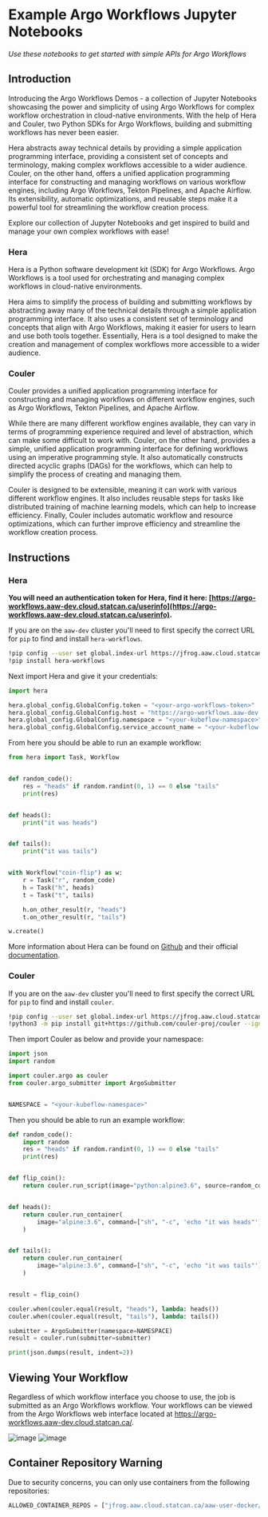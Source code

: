 # Example Argo Workflows Jupyter Notebooks

_Use these notebooks to get started with simple APIs for Argo Workflows_

## Introduction

Introducing the Argo Workflows Demos - a collection of Jupyter Notebooks showcasing the power and simplicity of using Argo Workflows for complex workflow orchestration in cloud-native environments. With the help of Hera and Couler, two Python SDKs for Argo Workflows, building and submitting workflows has never been easier.

Hera abstracts away technical details by providing a simple application programming interface, providing a consistent set of concepts and terminology, making complex workflows accessible to a wider audience. Couler, on the other hand, offers a unified application programming interface for constructing and managing workflows on various workflow engines, including Argo Workflows, Tekton Pipelines, and Apache Airflow. Its extensibility, automatic optimizations, and reusable steps make it a powerful tool for streamlining the workflow creation process.

Explore our collection of Jupyter Notebooks and get inspired to build and manage your own complex workflows with ease!

### Hera 

Hera is a Python software development kit (SDK) for Argo Workflows. Argo Workflows is a tool used for orchestrating and managing complex workflows in cloud-native environments.

Hera aims to simplify the process of building and submitting workflows by abstracting away many of the technical details through a simple application programming interface. It also uses a consistent set of terminology and concepts that align with Argo Workflows, making it easier for users to learn and use both tools together. Essentially, Hera is a tool designed to make the creation and management of complex workflows more accessible to a wider audience.

### Couler

Couler provides a unified application programming interface for constructing and managing workflows on different workflow engines, such as Argo Workflows, Tekton Pipelines, and Apache Airflow.

While there are many different workflow engines available, they can vary in terms of programming experience required and level of abstraction, which can make some difficult to work with. Couler, on the other hand, provides a simple, unified application programming interface for defining workflows using an imperative programming style. It also automatically constructs directed acyclic graphs (DAGs) for the workflows, which can help to simplify the process of creating and managing them.

Couler is designed to be extensible, meaning it can work with various different workflow engines. It also includes reusable steps for tasks like distributed training of machine learning models, which can help to increase efficiency. Finally, Couler includes automatic workflow and resource optimizations, which can further improve efficiency and streamline the workflow creation process.

## Instructions

### Hera

**You will need an authentication token for Hera, find it here: [https://argo-workflows.aaw-dev.cloud.statcan.ca/userinfo](https://argo-workflows.aaw-dev.cloud.statcan.ca/userinfo).**

If you are on the `aaw-dev` cluster you'll need to first specify the correct URL for `pip` to find and install `hera-workflows`.

```bash
!pip config --user set global.index-url https://jfrog.aaw.cloud.statcan.ca/artifactory/api/pypi/pypi-remote/simple
!pip install hera-workflows
```

Next import Hera and give it your credentials:

```python
import hera

hera.global_config.GlobalConfig.token = "<your-argo-workflows-token>"
hera.global_config.GlobalConfig.host = "https://argo-workflows.aaw-dev.cloud.statcan.ca:443"
hera.global_config.GlobalConfig.namespace = "<your-kubeflow-namespace>"
hera.global_config.GlobalConfig.service_account_name = "<your-kubeflow-profile>"
```

From here you should be able to run an example workflow:

```python
from hera import Task, Workflow


def random_code():
    res = "heads" if random.randint(0, 1) == 0 else "tails"
    print(res)


def heads():
    print("it was heads")


def tails():
    print("it was tails")


with Workflow("coin-flip") as w:
    r = Task("r", random_code)
    h = Task("h", heads)
    t = Task("t", tails)

    h.on_other_result(r, "heads")
    t.on_other_result(r, "tails")

w.create()
```

More information about Hera can be found on [Github](https://github.com/argoproj-labs/hera-workflows) and their official [documentation](https://hera-workflows.readthedocs.io/).


### Couler


If you are on the `aaw-dev` cluster you'll need to first specify the correct URL for `pip` to find and install `couler`.

```bash
!pip config --user set global.index-url https://jfrog.aaw.cloud.statcan.ca/artifactory/api/pypi/pypi-remote/simple
!python3 -m pip install git+https://github.com/couler-proj/couler --ignore-installed
```

Then import Couler as below and provide your namespace:

```python
import json
import random

import couler.argo as couler
from couler.argo_submitter import ArgoSubmitter


NAMESPACE = "<your-kubeflow-namespace>"
```

Then you should be able to run an example workflow:

```python
def random_code():
    import random
    res = "heads" if random.randint(0, 1) == 0 else "tails"
    print(res)


def flip_coin():
    return couler.run_script(image="python:alpine3.6", source=random_code)


def heads():
    return couler.run_container(
        image="alpine:3.6", command=["sh", "-c", 'echo "it was heads"']
    )


def tails():
    return couler.run_container(
        image="alpine:3.6", command=["sh", "-c", 'echo "it was tails"']
    )


result = flip_coin()

couler.when(couler.equal(result, "heads"), lambda: heads())
couler.when(couler.equal(result, "tails"), lambda: tails())

submitter = ArgoSubmitter(namespace=NAMESPACE)
result = couler.run(submitter=submitter)

print(json.dumps(result, indent=2))
```

## Viewing Your Workflow

Regardless of which workflow interface you choose to use, the job is submitted as an Argo Workflows workflow. Your workflows can be viewed from the Argo Workflows  web interface located at https://argo-workflows.aaw-dev.cloud.statcan.ca/.

![image](https://user-images.githubusercontent.com/8212170/221681210-016dccbf-eb07-4977-b7ff-a3f1643257e3.png)
![image](https://user-images.githubusercontent.com/8212170/221681409-4dd1e723-eff4-4e9a-aed9-955ce1b61efb.png)

## Container Repository Warning

Due to security concerns, you can only use containers from the following repositories:

```python
ALLOWED_CONTAINER_REPOS = ["jfrog.aaw.cloud.statcan.ca/aaw-user-docker/", "k8scc01covidacr.azurecr.io/", "k8scc01covidacrdev.azurecr.io/", "gcr.io/ml-pipeline/frontend:", "gcr.io/ml-pipeline/visualization-server:", "gcr.io/ml-pipeline/kfp-launcher:", "gcr.io/kfserving/sklearnserver", "gcr.io/kfserving/storage-initializer:", "gcr.io/knative-releases/knative.dev/serving", "seldonio/", "docker.io/seldonio/", "docker.io/istio/proxyv2:", "docker.io/bitnami/postgresql:", "gitea/gitea:", "vault:", "hashicorp/vault:", "argoproj/argosay:", "quay.io/argoproj/argoexec:", "siscc/", "docker.io/andrewgaul/s3proxy:", "docker.io/nginxinc/nginx-unprivileged:", "trinodb/trino:", "bitsondatadev/hive-metastore:"]
```
